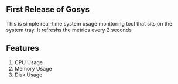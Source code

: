 ## First Release of Gosys

This is simple real-time system usage monitoring tool that sits on the system tray. It refreshs the metrics every 2 seconds


## Features

1. CPU Usage
1. Memory Usage
1. Disk Usage
